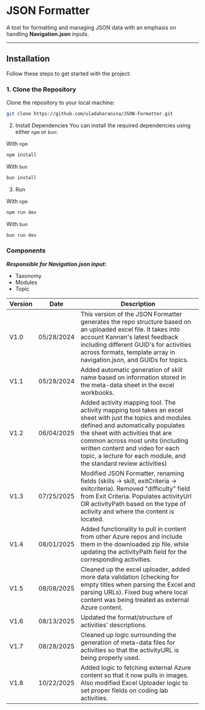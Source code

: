 # JSON Formatter

A tool for formatting and managing JSON data with an emphasis on handling **Navigation.json** inputs.

---

## Installation

Follow these steps to get started with the project:

### 1. Clone the Repository

Clone the repository to your local machine:

```bash
git clone https://github.com/uladaharanina/JSON-Formatter.git
```

2. Install Dependencies
   You can install the required dependencies using either `npm` or `bun`:

With `npm`

```bash
npm install
```

With `bun`

```bash
bun install
```

3. Run

With `npm`

```bash
npm run dev
```

With `bun`

```bash
bun run dev
```

### Components

**_Responsible for Navigation.json input:_**

- Taxonomy
- Modules
- Topic


| Version    | Date | Description |
| -------- | ------- | ----------- |
| V1.0  | 05/28/2024    | This version of the JSON Formatter generates the repo structure based on an uploaded excel file. It takes into account Kannan's latest feedback including different GUID's for activities across formats, template array in navigation.json, and GUIDs for topics. |
| V1.1  | 05/28/2024    | Added automatic generation of skill name based on information stored in the meta-data sheet in the excel workbooks. |
| V1.2  | 06/04/2025    | Added activity mapping tool. The activity mapping tool takes an excel sheet with just the topics and modules defined and automatically populates the sheet with activities that are common across most units (including written content and video for each topic, a lecture for each module, and the standard review activities) |
| V1.3  | 07/25/2025    | Modified JSON Formatter, renaming fields (skills -> skill, exitCriteria -> exitcriteria). Removed "difficulty" field from Exit Criteria. Populates activityUrl OR activityPath based on the type of activity and where the content is located.                               |
| V1.4  |  08/01/2025  | Added functionality to pull in content from other Azure repos and include them in the downloaded zip file, while updating the activityPath field for the corresponding activities. | 
| V1.5  | 08/08/2025 | Cleaned up the excel uploader, added more data validation (checking for empty titles when parsing the Excel and parsing URLs). Fixed bug where local content was being treated as external Azure content. |
| V1.6  | 08/13/2025 | Updated the format/structure of activities' descriptions. |
| V1.7  | 08/28/2025 | Cleaned up logic surrounding the generation of meta-data files for activities so that the activityURL is being properly used. | 
| V1.8  | 10/22/2025 | Added logic to fetching external Azure content so that it now pulls in images. Also modified Excel Uploader logic to set proper fields on coding lab activities. |